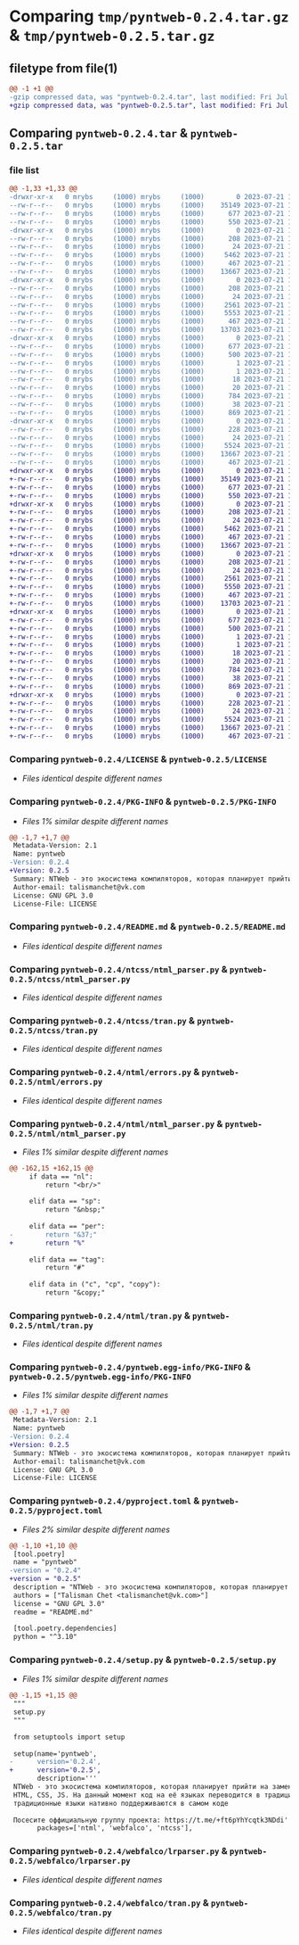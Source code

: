 # Comparing `tmp/pyntweb-0.2.4.tar.gz` & `tmp/pyntweb-0.2.5.tar.gz`

## filetype from file(1)

```diff
@@ -1 +1 @@
-gzip compressed data, was "pyntweb-0.2.4.tar", last modified: Fri Jul 21 19:36:53 2023, max compression
+gzip compressed data, was "pyntweb-0.2.5.tar", last modified: Fri Jul 21 19:54:11 2023, max compression
```

## Comparing `pyntweb-0.2.4.tar` & `pyntweb-0.2.5.tar`

### file list

```diff
@@ -1,33 +1,33 @@
-drwxr-xr-x   0 mrybs     (1000) mrybs     (1000)        0 2023-07-21 19:36:53.832302 pyntweb-0.2.4/
--rw-r--r--   0 mrybs     (1000) mrybs     (1000)    35149 2023-07-21 15:15:13.000000 pyntweb-0.2.4/LICENSE
--rw-r--r--   0 mrybs     (1000) mrybs     (1000)      677 2023-07-21 19:36:53.832302 pyntweb-0.2.4/PKG-INFO
--rw-r--r--   0 mrybs     (1000) mrybs     (1000)      550 2023-07-21 15:15:13.000000 pyntweb-0.2.4/README.md
-drwxr-xr-x   0 mrybs     (1000) mrybs     (1000)        0 2023-07-21 19:36:53.818967 pyntweb-0.2.4/ntcss/
--rw-r--r--   0 mrybs     (1000) mrybs     (1000)      208 2023-07-21 15:15:13.000000 pyntweb-0.2.4/ntcss/__init__.py
--rw-r--r--   0 mrybs     (1000) mrybs     (1000)       24 2023-07-21 15:15:13.000000 pyntweb-0.2.4/ntcss/const.py
--rw-r--r--   0 mrybs     (1000) mrybs     (1000)     5462 2023-07-21 15:15:13.000000 pyntweb-0.2.4/ntcss/ntml_parser.py
--rw-r--r--   0 mrybs     (1000) mrybs     (1000)      467 2023-07-21 15:15:13.000000 pyntweb-0.2.4/ntcss/ntmlc.py
--rw-r--r--   0 mrybs     (1000) mrybs     (1000)    13667 2023-07-21 15:15:13.000000 pyntweb-0.2.4/ntcss/tran.py
-drwxr-xr-x   0 mrybs     (1000) mrybs     (1000)        0 2023-07-21 19:36:53.818967 pyntweb-0.2.4/ntml/
--rw-r--r--   0 mrybs     (1000) mrybs     (1000)      208 2023-07-21 15:15:13.000000 pyntweb-0.2.4/ntml/__init__.py
--rw-r--r--   0 mrybs     (1000) mrybs     (1000)       24 2023-07-21 15:15:13.000000 pyntweb-0.2.4/ntml/const.py
--rw-r--r--   0 mrybs     (1000) mrybs     (1000)     2561 2023-07-21 15:15:13.000000 pyntweb-0.2.4/ntml/errors.py
--rw-r--r--   0 mrybs     (1000) mrybs     (1000)     5553 2023-07-21 19:36:11.000000 pyntweb-0.2.4/ntml/ntml_parser.py
--rw-r--r--   0 mrybs     (1000) mrybs     (1000)      467 2023-07-21 15:15:13.000000 pyntweb-0.2.4/ntml/ntmlc.py
--rw-r--r--   0 mrybs     (1000) mrybs     (1000)    13703 2023-07-21 16:13:25.000000 pyntweb-0.2.4/ntml/tran.py
-drwxr-xr-x   0 mrybs     (1000) mrybs     (1000)        0 2023-07-21 19:36:53.828968 pyntweb-0.2.4/pyntweb.egg-info/
--rw-r--r--   0 mrybs     (1000) mrybs     (1000)      677 2023-07-21 19:36:53.000000 pyntweb-0.2.4/pyntweb.egg-info/PKG-INFO
--rw-r--r--   0 mrybs     (1000) mrybs     (1000)      500 2023-07-21 19:36:53.000000 pyntweb-0.2.4/pyntweb.egg-info/SOURCES.txt
--rw-r--r--   0 mrybs     (1000) mrybs     (1000)        1 2023-07-21 19:36:53.000000 pyntweb-0.2.4/pyntweb.egg-info/dependency_links.txt
--rw-r--r--   0 mrybs     (1000) mrybs     (1000)        1 2023-07-21 15:18:26.000000 pyntweb-0.2.4/pyntweb.egg-info/not-zip-safe
--rw-r--r--   0 mrybs     (1000) mrybs     (1000)       18 2023-07-21 19:36:53.000000 pyntweb-0.2.4/pyntweb.egg-info/requires.txt
--rw-r--r--   0 mrybs     (1000) mrybs     (1000)       20 2023-07-21 19:36:53.000000 pyntweb-0.2.4/pyntweb.egg-info/top_level.txt
--rw-r--r--   0 mrybs     (1000) mrybs     (1000)      784 2023-07-21 19:36:38.000000 pyntweb-0.2.4/pyproject.toml
--rw-r--r--   0 mrybs     (1000) mrybs     (1000)       38 2023-07-21 19:36:53.832302 pyntweb-0.2.4/setup.cfg
--rw-r--r--   0 mrybs     (1000) mrybs     (1000)      869 2023-07-21 19:36:43.000000 pyntweb-0.2.4/setup.py
-drwxr-xr-x   0 mrybs     (1000) mrybs     (1000)        0 2023-07-21 19:36:53.828968 pyntweb-0.2.4/webfalco/
--rw-r--r--   0 mrybs     (1000) mrybs     (1000)      228 2023-07-21 15:15:13.000000 pyntweb-0.2.4/webfalco/__init__.py
--rw-r--r--   0 mrybs     (1000) mrybs     (1000)       24 2023-07-21 15:15:13.000000 pyntweb-0.2.4/webfalco/const.py
--rw-r--r--   0 mrybs     (1000) mrybs     (1000)     5524 2023-07-21 15:15:13.000000 pyntweb-0.2.4/webfalco/lrparser.py
--rw-r--r--   0 mrybs     (1000) mrybs     (1000)    13667 2023-07-21 15:15:13.000000 pyntweb-0.2.4/webfalco/tran.py
--rw-r--r--   0 mrybs     (1000) mrybs     (1000)      467 2023-07-21 15:15:13.000000 pyntweb-0.2.4/webfalco/webfalcoc.py
+drwxr-xr-x   0 mrybs     (1000) mrybs     (1000)        0 2023-07-21 19:54:11.248708 pyntweb-0.2.5/
+-rw-r--r--   0 mrybs     (1000) mrybs     (1000)    35149 2023-07-21 15:15:13.000000 pyntweb-0.2.5/LICENSE
+-rw-r--r--   0 mrybs     (1000) mrybs     (1000)      677 2023-07-21 19:54:11.248708 pyntweb-0.2.5/PKG-INFO
+-rw-r--r--   0 mrybs     (1000) mrybs     (1000)      550 2023-07-21 15:15:13.000000 pyntweb-0.2.5/README.md
+drwxr-xr-x   0 mrybs     (1000) mrybs     (1000)        0 2023-07-21 19:54:11.245375 pyntweb-0.2.5/ntcss/
+-rw-r--r--   0 mrybs     (1000) mrybs     (1000)      208 2023-07-21 15:15:13.000000 pyntweb-0.2.5/ntcss/__init__.py
+-rw-r--r--   0 mrybs     (1000) mrybs     (1000)       24 2023-07-21 15:15:13.000000 pyntweb-0.2.5/ntcss/const.py
+-rw-r--r--   0 mrybs     (1000) mrybs     (1000)     5462 2023-07-21 15:15:13.000000 pyntweb-0.2.5/ntcss/ntml_parser.py
+-rw-r--r--   0 mrybs     (1000) mrybs     (1000)      467 2023-07-21 15:15:13.000000 pyntweb-0.2.5/ntcss/ntmlc.py
+-rw-r--r--   0 mrybs     (1000) mrybs     (1000)    13667 2023-07-21 15:15:13.000000 pyntweb-0.2.5/ntcss/tran.py
+drwxr-xr-x   0 mrybs     (1000) mrybs     (1000)        0 2023-07-21 19:54:11.245375 pyntweb-0.2.5/ntml/
+-rw-r--r--   0 mrybs     (1000) mrybs     (1000)      208 2023-07-21 15:15:13.000000 pyntweb-0.2.5/ntml/__init__.py
+-rw-r--r--   0 mrybs     (1000) mrybs     (1000)       24 2023-07-21 15:15:13.000000 pyntweb-0.2.5/ntml/const.py
+-rw-r--r--   0 mrybs     (1000) mrybs     (1000)     2561 2023-07-21 15:15:13.000000 pyntweb-0.2.5/ntml/errors.py
+-rw-r--r--   0 mrybs     (1000) mrybs     (1000)     5550 2023-07-21 19:53:43.000000 pyntweb-0.2.5/ntml/ntml_parser.py
+-rw-r--r--   0 mrybs     (1000) mrybs     (1000)      467 2023-07-21 15:15:13.000000 pyntweb-0.2.5/ntml/ntmlc.py
+-rw-r--r--   0 mrybs     (1000) mrybs     (1000)    13703 2023-07-21 16:13:25.000000 pyntweb-0.2.5/ntml/tran.py
+drwxr-xr-x   0 mrybs     (1000) mrybs     (1000)        0 2023-07-21 19:54:11.248708 pyntweb-0.2.5/pyntweb.egg-info/
+-rw-r--r--   0 mrybs     (1000) mrybs     (1000)      677 2023-07-21 19:54:11.000000 pyntweb-0.2.5/pyntweb.egg-info/PKG-INFO
+-rw-r--r--   0 mrybs     (1000) mrybs     (1000)      500 2023-07-21 19:54:11.000000 pyntweb-0.2.5/pyntweb.egg-info/SOURCES.txt
+-rw-r--r--   0 mrybs     (1000) mrybs     (1000)        1 2023-07-21 19:54:11.000000 pyntweb-0.2.5/pyntweb.egg-info/dependency_links.txt
+-rw-r--r--   0 mrybs     (1000) mrybs     (1000)        1 2023-07-21 15:18:26.000000 pyntweb-0.2.5/pyntweb.egg-info/not-zip-safe
+-rw-r--r--   0 mrybs     (1000) mrybs     (1000)       18 2023-07-21 19:54:11.000000 pyntweb-0.2.5/pyntweb.egg-info/requires.txt
+-rw-r--r--   0 mrybs     (1000) mrybs     (1000)       20 2023-07-21 19:54:11.000000 pyntweb-0.2.5/pyntweb.egg-info/top_level.txt
+-rw-r--r--   0 mrybs     (1000) mrybs     (1000)      784 2023-07-21 19:54:05.000000 pyntweb-0.2.5/pyproject.toml
+-rw-r--r--   0 mrybs     (1000) mrybs     (1000)       38 2023-07-21 19:54:11.248708 pyntweb-0.2.5/setup.cfg
+-rw-r--r--   0 mrybs     (1000) mrybs     (1000)      869 2023-07-21 19:54:01.000000 pyntweb-0.2.5/setup.py
+drwxr-xr-x   0 mrybs     (1000) mrybs     (1000)        0 2023-07-21 19:54:11.248708 pyntweb-0.2.5/webfalco/
+-rw-r--r--   0 mrybs     (1000) mrybs     (1000)      228 2023-07-21 15:15:13.000000 pyntweb-0.2.5/webfalco/__init__.py
+-rw-r--r--   0 mrybs     (1000) mrybs     (1000)       24 2023-07-21 15:15:13.000000 pyntweb-0.2.5/webfalco/const.py
+-rw-r--r--   0 mrybs     (1000) mrybs     (1000)     5524 2023-07-21 15:15:13.000000 pyntweb-0.2.5/webfalco/lrparser.py
+-rw-r--r--   0 mrybs     (1000) mrybs     (1000)    13667 2023-07-21 15:15:13.000000 pyntweb-0.2.5/webfalco/tran.py
+-rw-r--r--   0 mrybs     (1000) mrybs     (1000)      467 2023-07-21 15:15:13.000000 pyntweb-0.2.5/webfalco/webfalcoc.py
```

### Comparing `pyntweb-0.2.4/LICENSE` & `pyntweb-0.2.5/LICENSE`

 * *Files identical despite different names*

### Comparing `pyntweb-0.2.4/PKG-INFO` & `pyntweb-0.2.5/PKG-INFO`

 * *Files 1% similar despite different names*

```diff
@@ -1,7 +1,7 @@
 Metadata-Version: 2.1
 Name: pyntweb
-Version: 0.2.4
+Version: 0.2.5
 Summary: NTWeb - это экосистема компиляторов, которая планирует прийти на замену существующим в web стандартам: HTML, CSS, JS. На данный момент код на её языках переводится в традиционные языки web, так же традиционные языки нативно поддерживаются в самом кодеПосесите оффициальную группу проекта: https://t.me/+ft6pYhYcqtk3NDdi
 Author-email: talismanchet@vk.com
 License: GNU GPL 3.0
 License-File: LICENSE
```

### Comparing `pyntweb-0.2.4/README.md` & `pyntweb-0.2.5/README.md`

 * *Files identical despite different names*

### Comparing `pyntweb-0.2.4/ntcss/ntml_parser.py` & `pyntweb-0.2.5/ntcss/ntml_parser.py`

 * *Files identical despite different names*

### Comparing `pyntweb-0.2.4/ntcss/tran.py` & `pyntweb-0.2.5/ntcss/tran.py`

 * *Files identical despite different names*

### Comparing `pyntweb-0.2.4/ntml/errors.py` & `pyntweb-0.2.5/ntml/errors.py`

 * *Files identical despite different names*

### Comparing `pyntweb-0.2.4/ntml/ntml_parser.py` & `pyntweb-0.2.5/ntml/ntml_parser.py`

 * *Files 1% similar despite different names*

```diff
@@ -162,15 +162,15 @@
     if data == "nl":
         return "<br/>"
     
     elif data == "sp":
         return "&nbsp;"
 
     elif data == "per":
-        return "&37;"
+        return "%"
 
     elif data == "tag":
         return "#"
     
     elif data in ("c", "cp", "copy"):
         return "&copy;"
```

### Comparing `pyntweb-0.2.4/ntml/tran.py` & `pyntweb-0.2.5/ntml/tran.py`

 * *Files identical despite different names*

### Comparing `pyntweb-0.2.4/pyntweb.egg-info/PKG-INFO` & `pyntweb-0.2.5/pyntweb.egg-info/PKG-INFO`

 * *Files 1% similar despite different names*

```diff
@@ -1,7 +1,7 @@
 Metadata-Version: 2.1
 Name: pyntweb
-Version: 0.2.4
+Version: 0.2.5
 Summary: NTWeb - это экосистема компиляторов, которая планирует прийти на замену существующим в web стандартам: HTML, CSS, JS. На данный момент код на её языках переводится в традиционные языки web, так же традиционные языки нативно поддерживаются в самом кодеПосесите оффициальную группу проекта: https://t.me/+ft6pYhYcqtk3NDdi
 Author-email: talismanchet@vk.com
 License: GNU GPL 3.0
 License-File: LICENSE
```

### Comparing `pyntweb-0.2.4/pyproject.toml` & `pyntweb-0.2.5/pyproject.toml`

 * *Files 2% similar despite different names*

```diff
@@ -1,10 +1,10 @@
 [tool.poetry]
 name = "pyntweb"
-version = "0.2.4"
+version = "0.2.5"
 description = "NTWeb - это экосистема компиляторов, которая планирует прийти на замену существующим в web стандартам: HTML, CSS, JS. На данный момент код на её языках переводится в традиционные языки web, так же традиционные языки нативно поддерживаются в самом коде."
 authors = ["Talisman Chet <talismanchet@vk.com>"]
 license = "GNU GPL 3.0"
 readme = "README.md"
 
 [tool.poetry.dependencies]
 python = "^3.10"
```

### Comparing `pyntweb-0.2.4/setup.py` & `pyntweb-0.2.5/setup.py`

 * *Files 1% similar despite different names*

```diff
@@ -1,15 +1,15 @@
 """
 setup.py
 """
 
 from setuptools import setup
 
 setup(name='pyntweb',
-      version='0.2.4',
+      version='0.2.5',
       description='''
 NTWeb - это экосистема компиляторов, которая планирует прийти на замену существующим в web стандартам: 
 HTML, CSS, JS. На данный момент код на её языках переводится в традиционные языки web, так же 
 традиционные языки нативно поддерживаются в самом коде
 
 Посесите оффициальную группу проекта: https://t.me/+ft6pYhYcqtk3NDdi'''.replace("\n", ""),
       packages=['ntml', 'webfalco', 'ntcss'],
```

### Comparing `pyntweb-0.2.4/webfalco/lrparser.py` & `pyntweb-0.2.5/webfalco/lrparser.py`

 * *Files identical despite different names*

### Comparing `pyntweb-0.2.4/webfalco/tran.py` & `pyntweb-0.2.5/webfalco/tran.py`

 * *Files identical despite different names*

